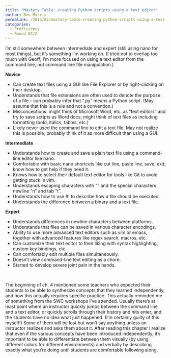 ```yaml
---
title: 'Mastery Table: creating Python scripts using a text editor'
author: Ben Morris
permalink: /2013/02/mastery-table-creating-python-scripts-using-a-text-editor/
categories:
  - Proficiency
  - Round 03/2
---
```

I&#8217;m still somewhere between intermediate and expert (still using nano for most things), but it&#8217;s something I&#8217;m working on. (I tried not to overlap too much with Geoff; I&#8217;m more focused on using a text editor from the command line, not command line file manipulation.)

**Novice**

*   <span style="line-height: 16px;">Can create text files using a GUI like File Explorer or by right-clicking on their desktop.</span>
*   Understands that file extensions are often used to denote the purpose of a file &#8211; can probably infer that &#8220;.py&#8221; means a Python script. (May assume that this is a rule and not a convention.)
*   Misconceptions: might think of Microsoft Word, etc. as &#8220;text editors&#8221; and try to save scripts as Word docs; might think of text files as including formatting (bold, italics, tables, etc.)
*   Likely never used the command line to edit a text file. May not realize this is possible; probably think of it as more difficult than using a GUI.

**Intermediate**

*   <span style="line-height: 16px;">Understands how to create and save a plain text file using a command-line editor like nano.</span>
*   Comfortable with basic nano shortcuts like cut line, paste line, save, exit; know how to get help if they need it.
*   Knows how to select their default text editor for tools like Git to avoid getting stuck in vim.
*   Understands escaping characters with &#8220;&#8221; and the special characters newline &#8220;n&#8221; and tab &#8220;t&#8221;.
*   Understands how to use #! to describe how a file should be executed.
*   Understands the difference between a binary and a text file.

**Expert**

*   <span style="line-height: 16px;">Understands differences in newline characters between platforms.</span>
*   Understands that files can be saved in various character encodings.
*   Ability to use more advanced text editors such as vim or emacs, together with advanced features like regex search, macros, etc.
*   Can customize their text editor to their liking with syntax highlighting, custom key bindings, etc.
*   Can comfortably edit multiple files simultaneously.
*   Doesn&#8217;t view command-line text editing as a chore.
*   Started to develop severe joint pain in the hands.

&nbsp;

The beginning of ch. 4 mentioned some teachers who expected their students to be able to synthesize concepts that they learned independently, and how this actually requires specific practice. This actually reminded me of something from the SWC workshops I&#8217;ve attended. Usually there&#8217;s at least point where an instructor quickly jumps between the command line and a text editor, or quickly scrolls through their history and hits enter, and the students have no idea what just happened. (I&#8217;m certainly guilty of this myself!) Some of them will be lost but won&#8217;t say anything unless an instructor realizes and asks them about it. After reading this chapter I realize that even if the various concepts have been introduced independently, it&#8217;s important to be able to differentiate between them visually (by using different colors for different environments) and verbally by describing exactly what you&#8217;re doing until students are comfortable following along.

